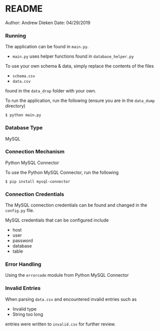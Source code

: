 # README

Author: Andrew Dieken
Date: 04/29/2019

### Running

The application can be found in `main.py`.
- `main.py` uses helper functions found in `database_helper.py`

To use your own schema & data, simply replace the contents of the files

-  `schema.csv`
-  `data.csv`

found in the `data_drop` folder with your own.


To run the application, run the following (ensure you are in the `data_dump` directory)
```shell
$ python main.py
```

### Database Type

MySQL

### Connection Mechanism

Python MySQL Connector

To use the Python MySQL Connector, run the following
```shell
$ pip install mysql-connector
```

### Connection Credentials

The MySQL connection credentials can be found and changed in the `config.py` file.

MySQL credentials that can be configured include
- host
- user
- password
- database
- table

### Error Handling

Using the `errorcode` module from Python MySQL Connector

### Invalid Entries

When parsing `data.csv` and encountered invalid entries such as

- Invalid type
- String too long

entries were written to `invalid.csv` for further review.
